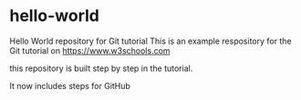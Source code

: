 # hello-world
Hello World repository for Git tutorial
This is an example respository for the Git tutorial on https://www.w3schools.com

this repository is built step by step in the tutorial.

It now includes steps for GitHub
